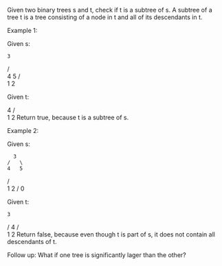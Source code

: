 Given two binary trees s and t, check if t is a subtree of s.
A subtree of a tree t is a tree consisting of a node in t and
all of its descendants in t.

Example 1:

Given s:

    3
  /   \
 4     5
/  \
1   2

Given t:

  4
/   \
1   2
Return true, because t is a subtree of s.

Example 2:

Given s:

      3
    /   \
    4   5
  /  \
  1   2
  /
 0

Given t:

    3
   /
  4
 / \
1   2
Return false, because even though t is part of s,
it does not contain all descendants of t.

Follow up:
What if one tree is significantly lager than the other?